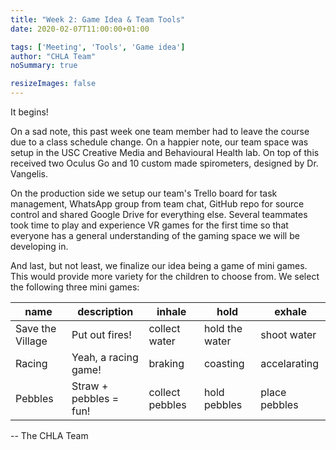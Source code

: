 ```yaml
---
title: "Week 2: Game Idea & Team Tools"
date: 2020-02-07T11:00:00+01:00

tags: ['Meeting', 'Tools', 'Game idea']
author: "CHLA Team"
noSummary: true

resizeImages: false
---
```

It begins!
 
On a sad note, this past week one team member had to leave the course due to a class schedule change. On a happier note, our team space was setup in the USC Creative Media and Behavioural Health lab. On top of this received two Oculus Go and 10 custom made spirometers, designed by Dr. Vangelis.
 
<!--more-->
 
On the production side we setup our team's Trello board for task management, WhatsApp group from team chat, GitHub repo for source control and shared Google Drive for everything else. Several teammates took time to play and experience VR games for the first time so that everyone has a general understanding of the gaming space we will be developing in.
 
And last, but not least, we finalize our idea being a game of mini games. This would provide more variety for the children to choose from. We select the following three mini games:

name    | description | inhale | hold | exhale
--------|------|-------|-------|---------
Save the Village | Put out fires! | collect water | hold the water | shoot water
Racing   | Yeah, a racing game! | braking | coasting | accelarating 
Pebbles | Straw + pebbles = fun! | collect pebbles | hold pebbles | place pebbles

-- The CHLA Team


